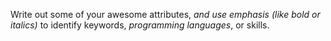 Write out some of your awesome attributes, _and use emphasis (like bold or italics)_ to identify keywords, *programming languages*, or skills. 
